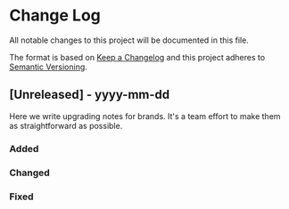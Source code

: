 # Change Log
All notable changes to this project will be documented in this file.

The format is based on [Keep a Changelog](http://keepachangelog.com/) and this project adheres to [Semantic Versioning](http://semver.org/).

## [Unreleased] - yyyy-mm-dd
Here we write upgrading notes for brands. It's a team effort to make them as straightforward as possible.
### Added
### Changed
### Fixed

